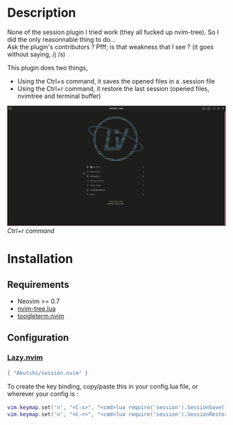 # Description

None of the session plugin I tried work (they all fucked up nvim-tree). So I did the only reasonnable thing to do...\
Ask the plugin's contributors ? Pfff; is that weakness that I see ? (it goes without saying, /j /s)

This plugin does two things,
- Using the Ctrl+s command, it saves the opened files in a .session file
- Using the Ctrl+r command, it restore the last session (opened files, nvimtree and terminal buffer)

![gif](./doc/visual.gif)
*Ctrl+r command*

# Installation

## Requirements

- Neovim >= 0.7
- [nvim-tree.lua](https://github.com/nvim-tree/nvim-tree.lua)
- [toogleterm.nvim](https://github.com/akinsho/toggleterm.nvim)

## Configuration

### [Lazy.nvim](https://github.com/folke/lazy.nvim)

```lua
{ "Akutchi/session.nvim" }
```

To create the key binding, copy/paste this in your config.lua file, or wherever your config is :
```lua
vim.keymap.set('n', "<C-s>", "<cmd>lua require('session').SessionSave()<cr>", { noremap = true })
vim.keymap.set('n', "<C-r>", "<cmd>lua require('session').SessionRestore()<cr>", { noremap = true })
```
